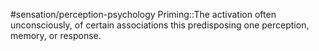 #sensation/perception-psychology 
Priming::The activation often unconsciously, of certain associations this predisposing one perception, memory, or response. 